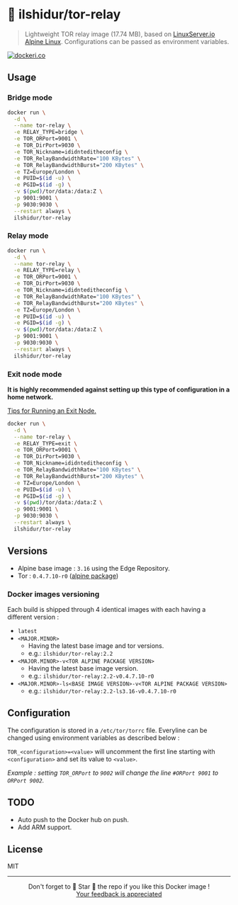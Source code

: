 # 🐋 ilshidur/tor-relay

> Lightweight TOR relay image (17.74 MB), based on [LinuxServer.io Alpine Linux](https://linuxserver.io). Configurations can be passed as environment variables.

[![dockeri.co](https://dockeri.co/image/ilshidur/tor-relay)](https://hub.docker.com/r/ilshidur/tor-relay)

## Usage

### Bridge mode

```bash
docker run \
  -d \
  --name tor-relay \
  -e RELAY_TYPE=bridge \
  -e TOR_ORPort=9001 \
  -e TOR_DirPort=9030 \
  -e TOR_Nickname=ididnteditheconfig \
  -e TOR_RelayBandwidthRate="100 KBytes" \
  -e TOR_RelayBandwidthBurst="200 KBytes" \
  -e TZ=Europe/London \
  -e PUID=$(id -u) \
  -e PGID=$(id -g) \
  -v $(pwd)/tor/data:/data:Z \
  -p 9001:9001 \
  -p 9030:9030 \
  --restart always \
  ilshidur/tor-relay
```

### Relay mode

```bash
docker run \
  -d \
  --name tor-relay \
  -e RELAY_TYPE=relay \
  -e TOR_ORPort=9001 \
  -e TOR_DirPort=9030 \
  -e TOR_Nickname=ididnteditheconfig \
  -e TOR_RelayBandwidthRate="100 KBytes" \
  -e TOR_RelayBandwidthBurst="200 KBytes" \
  -e TZ=Europe/London \
  -e PUID=$(id -u) \
  -e PGID=$(id -g) \
  -v $(pwd)/tor/data:/data:Z \
  -p 9001:9001 \
  -p 9030:9030 \
  --restart always \
  ilshidur/tor-relay
```

### Exit node mode

**It is highly recommended against setting up this type of configuration in a home network.**

[Tips for Running an Exit Node.](https://blog.torproject.org/tips-running-exit-node)

```bash
docker run \
  -d \
  --name tor-relay \
  -e RELAY_TYPE=exit \
  -e TOR_ORPort=9001 \
  -e TOR_DirPort=9030 \
  -e TOR_Nickname=ididnteditheconfig \
  -e TOR_RelayBandwidthRate="100 KBytes" \
  -e TOR_RelayBandwidthBurst="200 KBytes" \
  -e TZ=Europe/London \
  -e PUID=$(id -u) \
  -e PGID=$(id -g) \
  -v $(pwd)/tor/data:/data:Z \
  -p 9001:9001 \
  -p 9030:9030 \
  --restart always \
  ilshidur/tor-relay
```

## Versions

* Alpine base image : `3.16` using the Edge Repository.
* Tor : `0.4.7.10-r0` ([alpine package](https://pkgs.alpinelinux.org/package/edge/community/x86/tor))

### Docker images versioning

Each build is shipped through 4 identical images with each having a different version :

* `latest`
* `<MAJOR.MINOR>`
  * Having the latest base image and tor versions.
  * e.g.: `ilshidur/tor-relay:2.2`
* `<MAJOR.MINOR>-v<TOR ALPINE PACKAGE VERSION>`
  * Having the latest base image version.
  * e.g.: `ilshidur/tor-relay:2.2-v0.4.7.10-r0`
* `<MAJOR.MINOR>-ls<BASE IMAGE VERSION>-v<TOR ALPINE PACKAGE VERSION>`
  * e.g.: `ilshidur/tor-relay:2.2-ls3.16-v0.4.7.10-r0`

## Configuration

The configuration is stored in a `/etc/tor/torrc` file.
Everyline can be changed using environment variables as described below :

`TOR_<configuration>=<value>` will uncomment the first line starting with `<configuration>` and set its value to `<value>`.

*Example : setting `TOR_ORPort` to `9002` will change the line `#ORPort 9001` to `ORPort 9002`.*

## TODO

* Auto push to the Docker hub on push.
* Add ARM support.

## License

MIT

<hr/>

<p align="center">
  Don't forget to 🌟 Star 🌟 the repo if you like this Docker image !<br/>
  <a href="https://github.com/Ilshidur/tor-relay-docker/issues/new">Your feedback is appreciated</a>
</p>
